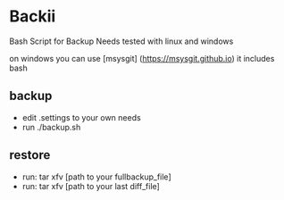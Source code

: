 # Backii
Bash Script for Backup Needs
tested with linux and windows 

on windows you can use 
[msysgit]
(https://msysgit.github.io)
it includes bash 

## backup
* edit .settings to your own needs
* run ./backup.sh

## restore
* run: tar xfv [path to your fullbackup_file]
* run: tar xfv [path to your last diff_file]
